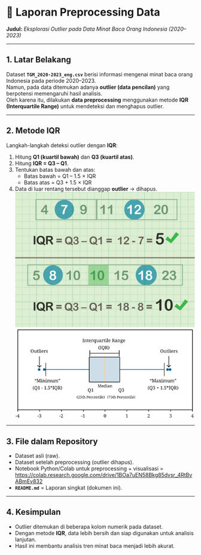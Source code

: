 # 📄 Laporan Preprocessing Data
**Judul:** *Eksplorasi Outlier pada Data Minat Baca Orang Indonesia (2020–2023)*  

---

## 1. Latar Belakang
Dataset **`TGM_2020-2023_eng.csv`** berisi informasi mengenai minat baca orang Indonesia pada periode 2020–2023.  
Namun, pada data ditemukan adanya **outlier (data pencilan)** yang berpotensi memengaruhi hasil analisis.  
Oleh karena itu, dilakukan **data preprocessing** menggunakan metode **IQR (Interquartile Range)** untuk mendeteksi dan menghapus outlier.  

---

## 2. Metode IQR
Langkah-langkah deteksi outlier dengan **IQR**:  
1. Hitung **Q1 (kuartil bawah)** dan **Q3 (kuartil atas)**.  
2. Hitung **IQR = Q3 – Q1**.  
3. Tentukan batas bawah dan atas:  
   - Batas bawah = Q1 – 1.5 × IQR  
   - Batas atas = Q3 + 1.5 × IQR  
4. Data di luar rentang tersebut dianggap **outlier** → dihapus.  
![Family Size](https://github.com/c14250136-cmd/OUTLIER-REMOVAL-DENGAN-IQR/blob/main/Find-the-IQR-Step-8-Version-2.jpg)
![Family Size](https://github.com/c14250136-cmd/OUTLIER-REMOVAL-DENGAN-IQR/blob/main/IQROutlier_22.png)
---

## 3. File dalam Repository
- Dataset asli (raw).  
- Dataset setelah preprocessing (outlier dihapus).
- Notebook Python/Colab untuk preprocessing + visualisasi = https://colab.research.google.com/drive/1BOa7uEN58Bkg85dvsr_4RtBvABmEv832 
- **`README.md`** = Laporan singkat (dokumen ini).  

---

## 4. Kesimpulan
- Outlier ditemukan di beberapa kolom numerik pada dataset.  
- Dengan metode **IQR**, data lebih bersih dan siap digunakan untuk analisis lanjutan.  
- Hasil ini membantu analisis tren minat baca menjadi lebih akurat.  
